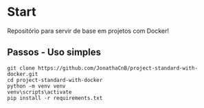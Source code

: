 # Start
Repositório para servir de base em projetos com Docker!

## Passos - Uso simples
```
git clone https://github.com/JonathaCnB/project-standard-with-docker.git
cd project-standard-with-docker
python -m venv venv
venv\scripts\activate
pip install -r requirements.txt

```
